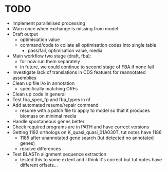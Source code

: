 # TODO
* Implement parallelised processing
* Warn once when exchange is missing from model
* Draft output
    - optimisiation value
    - command/code to collate all optimisation codes into single table
        - pass/fail, optimisation value, media
* Main workflow two stage (draft, fba):
    - for now run them separately
    - in future, we could continue to second stage of FBA if none fail
* Investigate lack of translations in CDS featuers for reannotated assemblies
* Clean up file i/o in annotation
    - specifically matching ORFs
* Clean up code in general
* Test fba\_spec\_fp and fba\_types in nf
* Add automated resume/repair command
    - resume with a patch file to apply to model so that it produces biomass on minimal media
* Handle spontaneous genes better
* Check required programs are in PATH and have correct versions
* Getting 1182 orthologs on K\_quasi\_quasi\_01A030T, tut notes have 1186
    - 1185 after unannotated gene search (tut detected no annotated genes)
    - resolve differences
* Test BLASTn alignment sequence extraction
    - tested this to some extent and I think it's correct but tut notes have different offsets...
